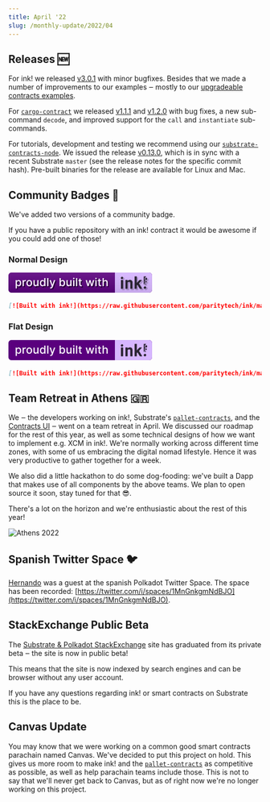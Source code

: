 ```yaml
---
title: April '22
slug: /monthly-update/2022/04
---
```


## Releases 🆕

For ink! we released [v3.0.1](https://github.com/paritytech/ink/releases/tag/v3.0.1) with
minor bugfixes. Besides that we made a number of improvements to our examples ‒ mostly to
our [upgradeable contracts examples](https://github.com/paritytech/ink/tree/master/integration-tests/upgradeable-contracts).

For [`cargo-contract`](https://github.com/paritytech/cargo-contract) we released
[v1.1.1](https://github.com/paritytech/cargo-contract/releases/tag/v1.1.1) and
[v1.2.0](https://github.com/paritytech/cargo-contract/releases/tag/v1.2.0)
with bug fixes, a new sub-command `decode`, and improved support for the `call` and
`instantiate` sub-commands.

For tutorials, development and testing we recommend using our
[`substrate-contracts-node`](https://github.com/paritytech/substrate-contracts-node).
We issued the release [v0.13.0](https://github.com/paritytech/substrate-contracts-node/releases/tag/v0.13.0),
which is in sync with a recent Substrate `master` (see the release notes for the specific commit hash).
Pre-built binaries for the release are available for Linux and Mac.

## Community Badges 🙌

We've added two versions of a community badge.

If you have a public repository with an ink! contract it would be awesome
if you could add one of those!

### Normal Design

[![Built with ink!](https://raw.githubusercontent.com/paritytech/ink/master/.images/badge.svg)](https://github.com/paritytech/ink)

```markdown
[![Built with ink!](https://raw.githubusercontent.com/paritytech/ink/master/.images/badge.svg)](https://github.com/paritytech/ink)
```

### Flat Design

[![Built with ink!](https://raw.githubusercontent.com/paritytech/ink/master/.images/badge_flat.svg)](https://github.com/paritytech/ink)

```markdown
[![Built with ink!](https://raw.githubusercontent.com/paritytech/ink/master/.images/badge_flat.svg)](https://github.com/paritytech/ink)
```

## Team Retreat in Athens 🇬🇷

We ‒ the developers working on ink!, Substrate's [`pallet-contracts`](https://github.com/paritytech/substrate/tree/master/frame/contracts),
and the [Contracts UI](https://github.com/paritytech/contracts-ui) ‒
went on a team retreat in April. We discussed our roadmap for the rest
of this year, as well as some technical designs of how we want to implement
e.g.  XCM in ink!. We're normally working across different time zones, with
some of us embracing the digital nomad lifestyle. Hence it was very
productive to gather together for a week.

We also did a little hackathon to do some dog-fooding: we've built a
Dapp that makes use of all components by the above teams. We plan
to open source it soon, stay tuned for that 😎.

There's a lot on the horizon and we're enthusiastic about the rest of this year!

![Athens 2022](/img/monthly-update/athens-2022.jpg)

## Spanish Twitter Space 🐦

[Hernando](https://github.com/hcastano) was a guest at the spanish Polkadot
Twitter Space. The space has been recorded:
[https://twitter.com/i/spaces/1MnGnkgmNdBJO](https://twitter.com/i/spaces/1MnGnkgmNdBJO).

## StackExchange Public Beta

The [Substrate & Polkadot StackExchange](https://substrate.stackexchange.com/) site
has graduated from its private beta ‒ the site is now in public beta!

This means that the site is now indexed by search engines and can be
browser without any user account.

If you have any questions regarding ink! or smart contracts on Substrate this is
the place to be.

## Canvas Update

You may know that we were working on a common good smart contracts parachain
named Canvas. We've decided to put this project on hold. This gives us more
room to make ink! and the [`pallet-contracts`](https://github.com/paritytech/substrate/tree/master/frame/contracts)
as competitive as possible, as well as help parachain teams include those.
This is not to say that we'll never get back to Canvas, but as of right now
we're no longer working on this project.

